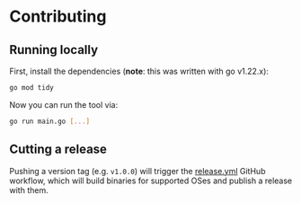 # Contributing

## Running locally

First, install the dependencies (**note**: this was written with go v1.22.x):

```sh
go mod tidy
```

Now you can run the tool via:

```sh
go run main.go [...]
```

## Cutting a release

Pushing a version tag (e.g. `v1.0.0`) will trigger the [release.yml](.github/workflows/release.yml) GitHub workflow, which will build binaries for supported OSes and publish a release with them.
